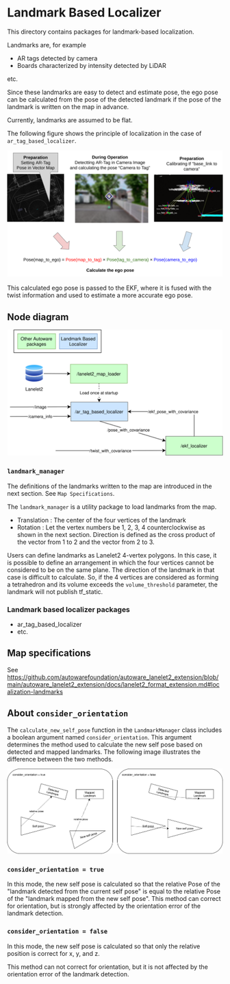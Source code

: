 # Landmark Based Localizer

This directory contains packages for landmark-based localization.

Landmarks are, for example

- AR tags detected by camera
- Boards characterized by intensity detected by LiDAR

etc.

Since these landmarks are easy to detect and estimate pose, the ego pose can be calculated from the pose of the detected landmark if the pose of the landmark is written on the map in advance.

Currently, landmarks are assumed to be flat.

The following figure shows the principle of localization in the case of `ar_tag_based_localizer`.

![principle](./doc_image/principle.png)

This calculated ego pose is passed to the EKF, where it is fused with the twist information and used to estimate a more accurate ego pose.

## Node diagram

![node diagram](./doc_image/node_diagram.drawio.svg)

### `landmark_manager`

The definitions of the landmarks written to the map are introduced in the next section. See `Map Specifications`.

The `landmark_manager` is a utility package to load landmarks from the map.

- Translation : The center of the four vertices of the landmark
- Rotation : Let the vertex numbers be 1, 2, 3, 4 counterclockwise as shown in the next section. Direction is defined as the cross product of the vector from 1 to 2 and the vector from 2 to 3.

Users can define landmarks as Lanelet2 4-vertex polygons.
In this case, it is possible to define an arrangement in which the four vertices cannot be considered to be on the same plane. The direction of the landmark in that case is difficult to calculate.
So, if the 4 vertices are considered as forming a tetrahedron and its volume exceeds the `volume_threshold` parameter, the landmark will not publish tf_static.

### Landmark based localizer packages

- ar_tag_based_localizer
- etc.

## Map specifications

See <https://github.com/autowarefoundation/autoware_lanelet2_extension/blob/main/autoware_lanelet2_extension/docs/lanelet2_format_extension.md#localization-landmarks>

## About `consider_orientation`

The `calculate_new_self_pose` function in the `LandmarkManager` class includes a boolean argument named `consider_orientation`. This argument determines the method used to calculate the new self pose based on detected and mapped landmarks. The following image illustrates the difference between the two methods.

![consider_orientation_figure](./doc_image/consider_orientation.drawio.svg)

### `consider_orientation = true`

In this mode, the new self pose is calculated so that the relative Pose of the "landmark detected from the current self pose" is equal to the relative Pose of the "landmark mapped from the new self pose".
This method can correct for orientation, but is strongly affected by the orientation error of the landmark detection.

### `consider_orientation = false`

In this mode, the new self pose is calculated so that only the relative position is correct for x, y, and z.

This method can not correct for orientation, but it is not affected by the orientation error of the landmark detection.
